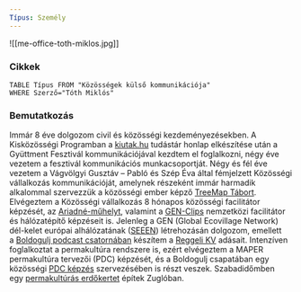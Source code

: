 ```yaml
---
Típus: Személy
---
```

![[me-office-toth-miklos.jpg]]

### Cikkek

```dataview
TABLE Típus FROM "Közösségek külső kommunikációja"
WHERE Szerző="Tóth Miklós"
```
### Bemutatkozás

Immár 8 éve dolgozom civil és közösségi kezdeményezésekben. A Kisközösségi Programban a [kiutak.hu](https://kiutak.hu/) tudástár honlap elkészítése után a Gyüttment Fesztivál kommunikációjával kezdtem el foglalkozni, négy éve vezetem a fesztivál kommunikációs munkacsoportját. Négy és fél éve vezetem a Vágvölgyi Gusztáv – Pabló és Szép Éva által fémjelzett Közösségi vállalkozás kommunikációját, amelynek részeként immár harmadik alkalommal szervezzük a közösségi ember képző [TreeMap Tábort](https://kozossegivallalkozas.hu/treemap-tabor/). Elvégeztem a Közösségi vállalkozás 8 hónapos közösségi facilitátor képzését, az [Ariadné-műhelyt](https://kozossegivallalkozas.hu/ariadne-muhely/), valamint a [GEN-Clips](https://clips.gen-europe.org/) nemzetközi facilitátor és hálózatépítő képzéseit is. Jelenleg a GEN (Global Ecovillage Network) dél-kelet európai alhálózatának ([SEEEN](https://seeen.eu/)) létrehozásán dolgozom, emellett a [Boldogulj podcast csatornában](http://boldogulj.hu/) készítem a [Reggeli KV](https://boldogulj.hu/category/reggeli-kv/) adásait. Intenzíven foglalkoztat a permakultúra rendszere is, ezért elvégeztem a MAPER permakultúra tervezői (PDC) képzését, és a Boldogulj csapatában egy közösségi [PDC képzés](https://permakultura.hu/pdc2022-visszateres-kiskozossegekbe/) szervezésében is részt veszek. Szabadidőmben egy [permakultúrás erdőkertet](https://youtu.be/8di_MClfFvE) építek Zuglóban.